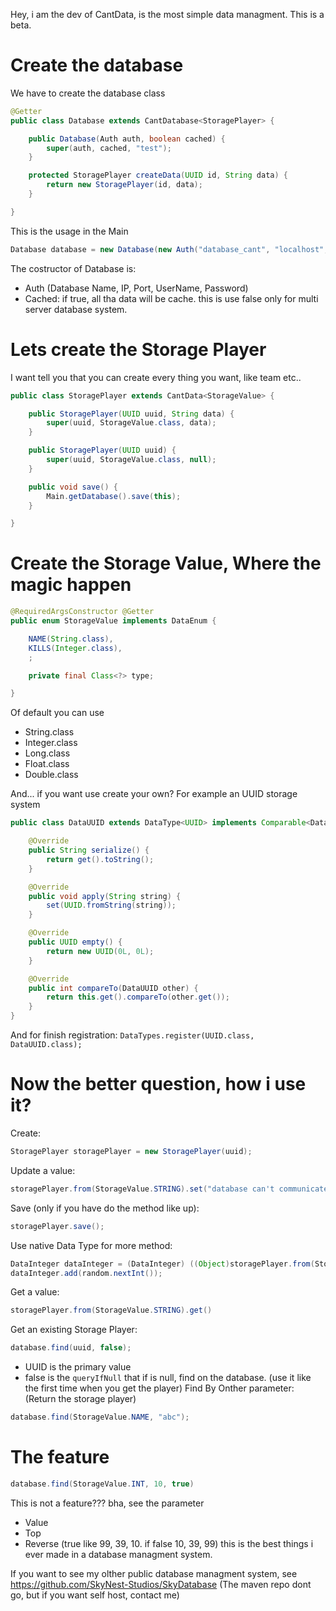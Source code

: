 Hey, i am the dev of CantData, is the most simple data managment.
This is a beta.

# Create the database
We have to create the database class
```java
@Getter
public class Database extends CantDatabase<StoragePlayer> {

    public Database(Auth auth, boolean cached) {
        super(auth, cached, "test");
    }

    protected StoragePlayer createData(UUID id, String data) {
        return new StoragePlayer(id, data);
    }

}
```
This is the usage in the Main
```java
Database database = new Database(new Auth("database_cant", "localhost", 3306, "root", ""), true); 
```
The costructor of Database is:
- Auth (Database Name, IP, Port, UserName, Password)
- Cached: if true, all tha data will be cache. this is use false only for multi server database system.

# Lets create the Storage Player
I want tell you that you can create every thing you want, like team etc..
```java
public class StoragePlayer extends CantData<StorageValue> {

    public StoragePlayer(UUID uuid, String data) {
        super(uuid, StorageValue.class, data);
    }

    public StoragePlayer(UUID uuid) {
        super(uuid, StorageValue.class, null);
    }

    public void save() {
        Main.getDatabase().save(this);
    }

}
```
# Create the Storage Value, Where the magic happen
```java
@RequiredArgsConstructor @Getter
public enum StorageValue implements DataEnum {

    NAME(String.class),
    KILLS(Integer.class),
    ;

    private final Class<?> type;

}
```
Of default you can use
- String.class
- Integer.class
- Long.class
- Float.class
- Double.class

And... if you want use create your own? For example an UUID storage system
```java
public class DataUUID extends DataType<UUID> implements Comparable<DataUUID> {

    @Override
    public String serialize() {
        return get().toString();
    }

    @Override
    public void apply(String string) {
        set(UUID.fromString(string));
    }

    @Override
    public UUID empty() {
        return new UUID(0L, 0L);
    }

    @Override
    public int compareTo(DataUUID other) { 
        return this.get().compareTo(other.get());
    }
}
```
And for finish registration: `DataTypes.register(UUID.class, DataUUID.class);`


# Now the better question, how i use it? 
Create:
```java
StoragePlayer storagePlayer = new StoragePlayer(uuid);
```
Update a value:
```java
storagePlayer.from(StorageValue.STRING).set("database can't communicate");
```
Save (only if you have do the method like up):
```java
storagePlayer.save();
```
Use native Data Type for more method:
```java
DataInteger dataInteger = (DataInteger) ((Object)storagePlayer.from(StorageValue.INT));
dataInteger.add(random.nextInt());
```
Get a value:
```java
storagePlayer.from(StorageValue.STRING).get()
```
Get an existing Storage Player:
```java
database.find(uuid, false);
```
- UUID is the primary value
- false is the `queryIfNull` that if is null, find on the database. (use it like the first time when you get the player)
Find By Onther parameter: (Return the storage player)
```java 
database.find(StorageValue.NAME, "abc");
```

# The feature
```java
database.find(StorageValue.INT, 10, true)
```
This is not a feature??? bha, see the parameter
- Value
- Top
- Reverse (true like 99, 39, 10. if false 10, 39, 99)
this is the best things i ever made in a database managment system.

If you want to see my olther public database managment system, see https://github.com/SkyNest-Studios/SkyDatabase (The maven repo dont go, but if you want self host, contact me)
